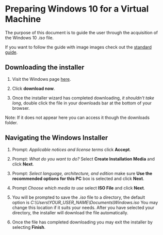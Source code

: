 # Preparing Windows 10 for a Virtual Machine
The purpose of this document is to guide the user through the acquisition of the Windows 10 *.iso* file.

If you want to follow the guide with image images check out the [standard guide](win10iso.md).

## Downloading the installer 

1. Visit the Windows page [here](https://www.microsoft.com/en-us/software-download/windows10).

2. Click **download now**. 

3. Once the installer wizard has completed downloading, *it shouldn't take long*, double click the file in your downloads bar at the bottom of your browser.  

Note: If it does not appear here you can access it though the downloads folder.

## Navigating the Windows Installer

1. Prompt: *Applicable notices and license terms* click **Accept**.  

2. Prompt: *What do you want to do?* Select **Create Installation Media** and click **Next**.  

3. Prompt: *Select language, architecture, and edition* make sure **Use the recommended options for this PC** box is selected and click **Next**.

4. Prompt *Choose which media to use* select **ISO File** and click **Next**.

5. You will be prompted to save the *.iso* file to a directory, the default option is *C:\Users\YOUR_USER_NAME\Documents\Windows.iso* You may change this location if it suits your needs. After you have selected your directory, the installer will download the file automatically.

6. Once the file has completed downloading you may exit the installer by selecting **Finish**.

